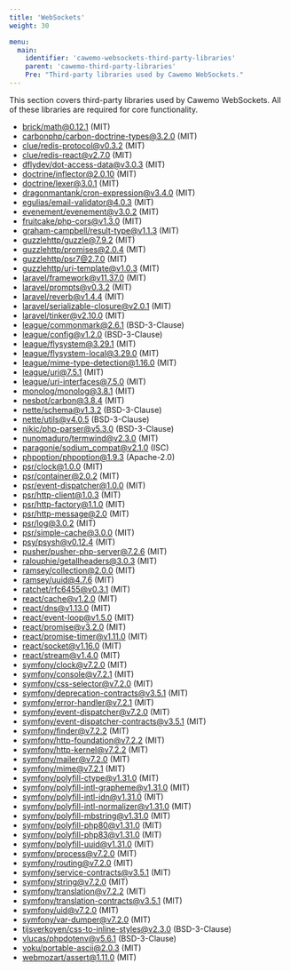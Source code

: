 ```yaml
---
title: 'WebSockets'
weight: 30

menu:
  main:
    identifier: 'cawemo-websockets-third-party-libraries'
    parent: 'cawemo-third-party-libraries'
    Pre: "Third-party libraries used by Cawemo WebSockets."
---
```


This section covers third-party libraries used by Cawemo WebSockets. All of these libraries are required for core functionality.

- [brick/math@0.12.1](https://github.com/brick/math.git) (MIT)
- [carbonphp/carbon-doctrine-types@3.2.0](https://github.com/CarbonPHP/carbon-doctrine-types.git) (MIT)
- [clue/redis-protocol@v0.3.2](https://github.com/clue/redis-protocol.git) (MIT)
- [clue/redis-react@v2.7.0](https://github.com/clue/reactphp-redis.git) (MIT)
- [dflydev/dot-access-data@v3.0.3](https://github.com/dflydev/dflydev-dot-access-data.git) (MIT)
- [doctrine/inflector@2.0.10](https://github.com/doctrine/inflector.git) (MIT)
- [doctrine/lexer@3.0.1](https://github.com/doctrine/lexer.git) (MIT)
- [dragonmantank/cron-expression@v3.4.0](https://github.com/dragonmantank/cron-expression.git) (MIT)
- [egulias/email-validator@4.0.3](https://github.com/egulias/EmailValidator.git) (MIT)
- [evenement/evenement@v3.0.2](https://github.com/igorw/evenement.git) (MIT)
- [fruitcake/php-cors@v1.3.0](https://github.com/fruitcake/php-cors.git) (MIT)
- [graham-campbell/result-type@v1.1.3](https://github.com/GrahamCampbell/Result-Type.git) (MIT)
- [guzzlehttp/guzzle@7.9.2](https://github.com/guzzle/guzzle.git) (MIT)
- [guzzlehttp/promises@2.0.4](https://github.com/guzzle/promises.git) (MIT)
- [guzzlehttp/psr7@2.7.0](https://github.com/guzzle/psr7.git) (MIT)
- [guzzlehttp/uri-template@v1.0.3](https://github.com/guzzle/uri-template.git) (MIT)
- [laravel/framework@v11.37.0](https://github.com/laravel/framework.git) (MIT)
- [laravel/prompts@v0.3.2](https://github.com/laravel/prompts.git) (MIT)
- [laravel/reverb@v1.4.4](https://github.com/laravel/reverb.git) (MIT)
- [laravel/serializable-closure@v2.0.1](https://github.com/laravel/serializable-closure.git) (MIT)
- [laravel/tinker@v2.10.0](https://github.com/laravel/tinker.git) (MIT)
- [league/commonmark@2.6.1](https://github.com/thephpleague/commonmark.git) (BSD-3-Clause)
- [league/config@v1.2.0](https://github.com/thephpleague/config.git) (BSD-3-Clause)
- [league/flysystem@3.29.1](https://github.com/thephpleague/flysystem.git) (MIT)
- [league/flysystem-local@3.29.0](https://github.com/thephpleague/flysystem-local.git) (MIT)
- [league/mime-type-detection@1.16.0](https://github.com/thephpleague/mime-type-detection.git) (MIT)
- [league/uri@7.5.1](https://github.com/thephpleague/uri.git) (MIT)
- [league/uri-interfaces@7.5.0](https://github.com/thephpleague/uri-interfaces.git) (MIT)
- [monolog/monolog@3.8.1](https://github.com/Seldaek/monolog.git) (MIT)
- [nesbot/carbon@3.8.4](https://github.com/briannesbitt/Carbon.git) (MIT)
- [nette/schema@v1.3.2](https://github.com/nette/schema.git) (BSD-3-Clause)
- [nette/utils@v4.0.5](https://github.com/nette/utils.git) (BSD-3-Clause)
- [nikic/php-parser@v5.3.0](https://github.com/nikic/PHP-Parser.git) (BSD-3-Clause)
- [nunomaduro/termwind@v2.3.0](https://github.com/nunomaduro/termwind.git) (MIT)
- [paragonie/sodium_compat@v2.1.0](https://github.com/paragonie/sodium_compat.git) (ISC)
- [phpoption/phpoption@1.9.3](https://github.com/schmittjoh/php-option.git) (Apache-2.0)
- [psr/clock@1.0.0](https://github.com/php-fig/clock.git) (MIT)
- [psr/container@2.0.2](https://github.com/php-fig/container.git) (MIT)
- [psr/event-dispatcher@1.0.0](https://github.com/php-fig/event-dispatcher.git) (MIT)
- [psr/http-client@1.0.3](https://github.com/php-fig/http-client.git) (MIT)
- [psr/http-factory@1.1.0](https://github.com/php-fig/http-factory.git) (MIT)
- [psr/http-message@2.0](https://github.com/php-fig/http-message.git) (MIT)
- [psr/log@3.0.2](https://github.com/php-fig/log.git) (MIT)
- [psr/simple-cache@3.0.0](https://github.com/php-fig/simple-cache.git) (MIT)
- [psy/psysh@v0.12.4](https://github.com/bobthecow/psysh.git) (MIT)
- [pusher/pusher-php-server@7.2.6](https://github.com/pusher/pusher-http-php.git) (MIT)
- [ralouphie/getallheaders@3.0.3](https://github.com/ralouphie/getallheaders.git) (MIT)
- [ramsey/collection@2.0.0](https://github.com/ramsey/collection.git) (MIT)
- [ramsey/uuid@4.7.6](https://github.com/ramsey/uuid.git) (MIT)
- [ratchet/rfc6455@v0.3.1](https://github.com/ratchetphp/RFC6455.git) (MIT)
- [react/cache@v1.2.0](https://github.com/reactphp/cache.git) (MIT)
- [react/dns@v1.13.0](https://github.com/reactphp/dns.git) (MIT)
- [react/event-loop@v1.5.0](https://github.com/reactphp/event-loop.git) (MIT)
- [react/promise@v3.2.0](https://github.com/reactphp/promise.git) (MIT)
- [react/promise-timer@v1.11.0](https://github.com/reactphp/promise-timer.git) (MIT)
- [react/socket@v1.16.0](https://github.com/reactphp/socket.git) (MIT)
- [react/stream@v1.4.0](https://github.com/reactphp/stream.git) (MIT)
- [symfony/clock@v7.2.0](https://github.com/symfony/clock.git) (MIT)
- [symfony/console@v7.2.1](https://github.com/symfony/console.git) (MIT)
- [symfony/css-selector@v7.2.0](https://github.com/symfony/css-selector.git) (MIT)
- [symfony/deprecation-contracts@v3.5.1](https://github.com/symfony/deprecation-contracts.git) (MIT)
- [symfony/error-handler@v7.2.1](https://github.com/symfony/error-handler.git) (MIT)
- [symfony/event-dispatcher@v7.2.0](https://github.com/symfony/event-dispatcher.git) (MIT)
- [symfony/event-dispatcher-contracts@v3.5.1](https://github.com/symfony/event-dispatcher-contracts.git) (MIT)
- [symfony/finder@v7.2.2](https://github.com/symfony/finder.git) (MIT)
- [symfony/http-foundation@v7.2.2](https://github.com/symfony/http-foundation.git) (MIT)
- [symfony/http-kernel@v7.2.2](https://github.com/symfony/http-kernel.git) (MIT)
- [symfony/mailer@v7.2.0](https://github.com/symfony/mailer.git) (MIT)
- [symfony/mime@v7.2.1](https://github.com/symfony/mime.git) (MIT)
- [symfony/polyfill-ctype@v1.31.0](https://github.com/symfony/polyfill-ctype.git) (MIT)
- [symfony/polyfill-intl-grapheme@v1.31.0](https://github.com/symfony/polyfill-intl-grapheme.git) (MIT)
- [symfony/polyfill-intl-idn@v1.31.0](https://github.com/symfony/polyfill-intl-idn.git) (MIT)
- [symfony/polyfill-intl-normalizer@v1.31.0](https://github.com/symfony/polyfill-intl-normalizer.git) (MIT)
- [symfony/polyfill-mbstring@v1.31.0](https://github.com/symfony/polyfill-mbstring.git) (MIT)
- [symfony/polyfill-php80@v1.31.0](https://github.com/symfony/polyfill-php80.git) (MIT)
- [symfony/polyfill-php83@v1.31.0](https://github.com/symfony/polyfill-php83.git) (MIT)
- [symfony/polyfill-uuid@v1.31.0](https://github.com/symfony/polyfill-uuid.git) (MIT)
- [symfony/process@v7.2.0](https://github.com/symfony/process.git) (MIT)
- [symfony/routing@v7.2.0](https://github.com/symfony/routing.git) (MIT)
- [symfony/service-contracts@v3.5.1](https://github.com/symfony/service-contracts.git) (MIT)
- [symfony/string@v7.2.0](https://github.com/symfony/string.git) (MIT)
- [symfony/translation@v7.2.2](https://github.com/symfony/translation.git) (MIT)
- [symfony/translation-contracts@v3.5.1](https://github.com/symfony/translation-contracts.git) (MIT)
- [symfony/uid@v7.2.0](https://github.com/symfony/uid.git) (MIT)
- [symfony/var-dumper@v7.2.0](https://github.com/symfony/var-dumper.git) (MIT)
- [tijsverkoyen/css-to-inline-styles@v2.3.0](https://github.com/tijsverkoyen/CssToInlineStyles.git) (BSD-3-Clause)
- [vlucas/phpdotenv@v5.6.1](https://github.com/vlucas/phpdotenv.git) (BSD-3-Clause)
- [voku/portable-ascii@2.0.3](https://github.com/voku/portable-ascii.git) (MIT)
- [webmozart/assert@1.11.0](https://github.com/webmozarts/assert.git) (MIT)
